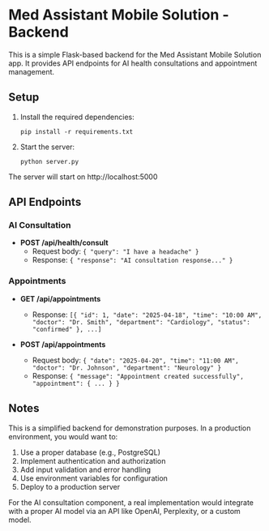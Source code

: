 
# Med Assistant Mobile Solution - Backend

This is a simple Flask-based backend for the Med Assistant Mobile Solution app. It provides API endpoints for AI health consultations and appointment management.

## Setup

1. Install the required dependencies:
   ```
   pip install -r requirements.txt
   ```

2. Start the server:
   ```
   python server.py
   ```

The server will start on http://localhost:5000

## API Endpoints

### AI Consultation
- **POST /api/health/consult**
  - Request body: `{ "query": "I have a headache" }`
  - Response: `{ "response": "AI consultation response..." }`

### Appointments
- **GET /api/appointments**
  - Response: `[{ "id": 1, "date": "2025-04-18", "time": "10:00 AM", "doctor": "Dr. Smith", "department": "Cardiology", "status": "confirmed" }, ...]`

- **POST /api/appointments**
  - Request body: `{ "date": "2025-04-20", "time": "11:00 AM", "doctor": "Dr. Johnson", "department": "Neurology" }`
  - Response: `{ "message": "Appointment created successfully", "appointment": { ... } }`

## Notes

This is a simplified backend for demonstration purposes. In a production environment, you would want to:

1. Use a proper database (e.g., PostgreSQL)
2. Implement authentication and authorization
3. Add input validation and error handling
4. Use environment variables for configuration
5. Deploy to a production server

For the AI consultation component, a real implementation would integrate with a proper AI model via an API like OpenAI, Perplexity, or a custom model.
